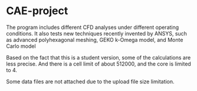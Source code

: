 # CAE-project

The program includes different CFD analyses under different operating conditions. It also tests new techniques recently invented by ANSYS, such as advanced polyhexagonal meshing, GEKO k-Omega model, and Monte Carlo model

Based on the fact that this is a student version, some of the calculations are less precise. And there is a cell limit of about 512000, and the core is limited to 4.

Some data files are not attached due to the upload file size limitation.
